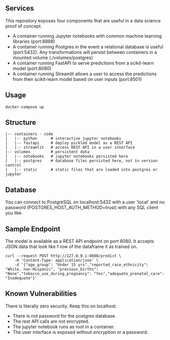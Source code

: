 ## Services

This repository exposes four components that are useful in a data science proof of concept.
- A container running Jupyter notebooks with common machine learning libraries (port:8888)
- A container running Postgres in the event a relational database is useful (port:5432).  Any transformations will persist between containers in a mounted volume (./volumes/postgres)
- A container running FastAPI to serve predictions from a scikit-learn model (port:8080)
- A container running Streamlit allows a user to access the predictions from their scikit-learn model based on user inputs (port:8501)

## Usage
```
docker-compose up 
```

## Structure
```
|-- containers - code
|   |-- python      # interactive jupyter notebooks
|   |-- fastapi     # deploy pickled model as a REST API 
|   |-- streamlit   # access REST API in a user interface 
|-- volumes         # persistent data
|   |-- notebooks   # jupyter notebooks persisted here
|   |-- postgres    # database files persisted here, not in version control
|   |-- static      # static files that are loaded into postgres or jupyter
```

## Database

You can connect to PostgreSQL on localhost:5432 with a user 'local' and no password (POSTGRES_HOST_AUTH_METHOD=trust) with any SQL client you like.

## Sample Endpoint

The model is available as a REST API endpoint on port 8080.  It accepts JSON data that look like 1 row of the dataframe it as trained on. 
```
curl --request POST http://127.0.0.1:8080/predict \
    -H 'Content-Type: application/json' \
    -d '{"age_group": "Under 15 yrs","reported_race_ethnicity": "White, non-Hispanic", "previous_births": "None","tobacco_use_during_pregnancy": "Yes","adequate_prenatal_care": "Inadequate"}'
```

## Known Vulnerabilities
There is literally zero security.  Keep this on localhost.
- There is not password for the postgres database.
- The rest API calls are not encrypted.
- The jupyter notebook runs as root in a container.
- The user interface is exposed without encryption or a password.
